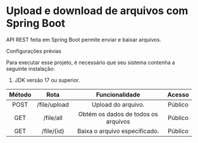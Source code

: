# Upload e download de arquivos com Spring Boot 

API REST feita em Spring Boot permite enviar e baixar arquivos.

Configurações prévias

Para executar esse projeto, é necessário que seu sistema contenha a seguinte instalação:

1. JDK versão 17 ou superior.

|Método|Rota| Funcionalidade| Acesso |
|:-------:|:-----:|:------:|:------:|
|POST | /file/upload | Upload do arquivo.| Público |
|GET |  /file/all | Obtém os dados de todos os arquivos| Público |
|GET | /file/{id} | Baixa o arquivo especificado. | Público |
